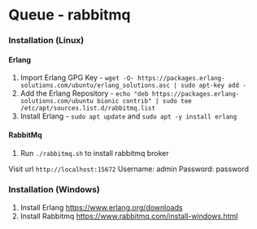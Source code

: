 # Queue - rabbitmq

### Installation (Linux)

#### Erlang 

1. Import Erlang GPG Key - ``wget -O- https://packages.erlang-solutions.com/ubuntu/erlang_solutions.asc | sudo apt-key add -``
2. Add the Erlang Repository - ``echo "deb https://packages.erlang-solutions.com/ubuntu bionic contrib" | sudo tee /etc/apt/sources.list.d/rabbitmq.list``
3. Install Erlang - ``sudo apt update`` and ``sudo apt -y install erlang``

#### RabbitMq

1. Run ``./rabbitmq.sh`` to install rabbitmq broker

Visit url `http://localhost:15672`
Username: admin
Password: password

### Installation (Windows)

1. Install Erlang https://www.erlang.org/downloads
2. Install Rabbitmq https://www.rabbitmq.com/install-windows.html
